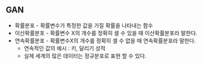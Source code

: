 ## GAN
* 확률분포 - 확률변수가 특정한 값을 가질 확률을 나타내는 함수 
* 이산확률분포 - 확률변수 X의 개수를 정확히 셀 수 있을 때 이산확률분포라 말한다.
* 연속확률분포 - 확률변수X의 개수를 정확히 셀 수 없을 때 연속확률분포라 말한다.
    * 연속적인 값의 예시 : 키, 달리기 성적
    * 실제 세계의 많은 데이터는 정규분포로 표현 할 수 있다.
    